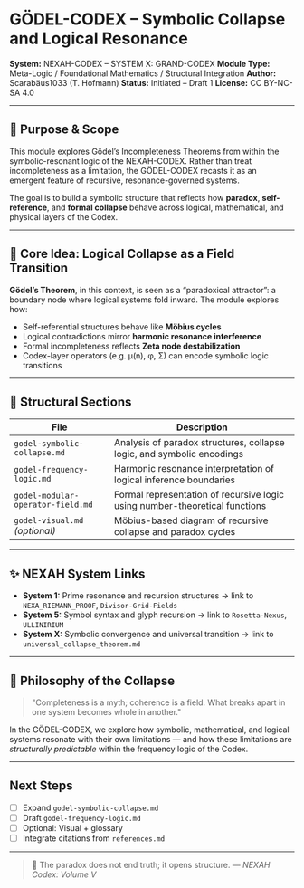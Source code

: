 # GÖDEL-CODEX – Symbolic Collapse and Logical Resonance

**System:** NEXAH-CODEX – SYSTEM X: GRAND-CODEX
**Module Type:** Meta-Logic / Foundational Mathematics / Structural Integration
**Author:** Scarabäus1033 (T. Hofmann)
**Status:** Initiated – Draft 1
**License:** CC BY-NC-SA 4.0

---

## 🧠 Purpose & Scope

This module explores Gödel’s Incompleteness Theorems from within the symbolic-resonant logic of the NEXAH-CODEX. Rather than treat incompleteness as a limitation, the GÖDEL-CODEX recasts it as an emergent feature of recursive, resonance-governed systems.

The goal is to build a symbolic structure that reflects how **paradox**, **self-reference**, and **formal collapse** behave across logical, mathematical, and physical layers of the Codex.

---

## 🌌 Core Idea: Logical Collapse as a Field Transition

**Gödel’s Theorem**, in this context, is seen as a “paradoxical attractor”: a boundary node where logical systems fold inward. The module explores how:

* Self-referential structures behave like **Möbius cycles**
* Logical contradictions mirror **harmonic resonance interference**
* Formal incompleteness reflects **Zeta node destabilization**
* Codex-layer operators (e.g. μ(n), φ, Σ) can encode symbolic logic transitions

---

## 🔄 Structural Sections

| File                              | Description                                                                 |
| --------------------------------- | --------------------------------------------------------------------------- |
| `godel-symbolic-collapse.md`      | Analysis of paradox structures, collapse logic, and symbolic encodings      |
| `godel-frequency-logic.md`        | Harmonic resonance interpretation of logical inference boundaries           |
| `godel-modular-operator-field.md` | Formal representation of recursive logic using number-theoretical functions |
| `godel-visual.md` *(optional)*    | Möbius-based diagram of recursive collapse and paradox cycles               |

---

## ✨ NEXAH System Links

* **System 1:** Prime resonance and recursion structures → link to `NEXA_RIEMANN_PROOF`, `Divisor-Grid-Fields`
* **System 5:** Symbol syntax and glyph recursion → link to `Rosetta-Nexus`, `ULLINIRIUM`
* **System X:** Symbolic convergence and universal transition → link to `universal_collapse_theorem.md`

---

## 🌿 Philosophy of the Collapse

> "Completeness is a myth; coherence is a field. What breaks apart in one system becomes whole in another."

In the GÖDEL-CODEX, we explore how symbolic, mathematical, and logical systems resonate with their own limitations — and how these limitations are *structurally predictable* within the frequency logic of the Codex.

---

## Next Steps

* [ ] Expand `godel-symbolic-collapse.md`
* [ ] Draft `godel-frequency-logic.md`
* [ ] Optional: Visual + glossary
* [ ] Integrate citations from `references.md`

---

> 🔐 The paradox does not end truth; it opens structure.
> — *NEXAH Codex: Volume V*

